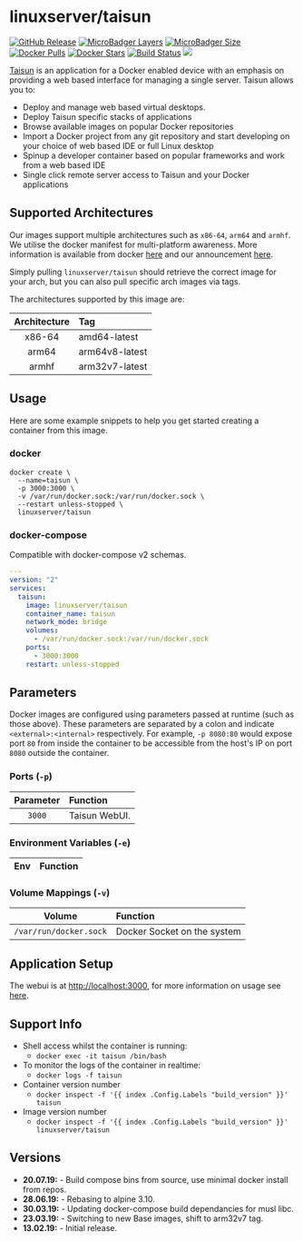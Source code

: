 # linuxserver/taisun

[![GitHub Release](https://img.shields.io/github/release/linuxserver/docker-taisun.svg?style=flat-square&color=E68523)](https://github.com/linuxserver/docker-taisun/releases) [![MicroBadger Layers](https://img.shields.io/microbadger/layers/linuxserver/taisun.svg?style=flat-square&color=E68523)](https://microbadger.com/images/linuxserver/taisun) [![MicroBadger Size](https://img.shields.io/microbadger/image-size/linuxserver/taisun.svg?style=flat-square&color=E68523)](https://microbadger.com/images/linuxserver/taisun) [![Docker Pulls](https://img.shields.io/docker/pulls/linuxserver/taisun.svg?style=flat-square&color=E68523)](https://hub.docker.com/r/linuxserver/taisun) [![Docker Stars](https://img.shields.io/docker/stars/linuxserver/taisun.svg?style=flat-square&color=E68523)](https://hub.docker.com/r/linuxserver/taisun) [![Build Status](https://ci.linuxserver.io/view/all/job/Docker-Pipeline-Builders/job/docker-taisun/job/master/badge/icon?style=flat-square)](https://ci.linuxserver.io/job/Docker-Pipeline-Builders/job/docker-taisun/job/master/) [![](https://lsio-ci.ams3.digitaloceanspaces.com/linuxserver/taisun/latest/badge.svg)](https://lsio-ci.ams3.digitaloceanspaces.com/linuxserver/taisun/latest/index.html)

[Taisun](https://www.taisun.io/) is an application for a Docker enabled device with an emphasis on providing a web based interface for managing a single server. Taisun allows you to:

* Deploy and manage web based virtual desktops.
* Deploy Taisun specific stacks of applications
* Browse available images on popular Docker repositories
* Import a Docker project from any git repository and start developing on your choice of web based IDE or full Linux desktop
* Spinup a developer container based on popular frameworks and work from a web based IDE
* Single click remote server access to Taisun and your Docker applications

## Supported Architectures

Our images support multiple architectures such as `x86-64`, `arm64` and `armhf`. We utilise the docker manifest for multi-platform awareness. More information is available from docker [here](https://github.com/docker/distribution/blob/master/docs/spec/manifest-v2-2.md#manifest-list) and our announcement [here](https://blog.linuxserver.io/2019/02/21/the-lsio-pipeline-project/).

Simply pulling `linuxserver/taisun` should retrieve the correct image for your arch, but you can also pull specific arch images via tags.

The architectures supported by this image are:

| Architecture | Tag |
| :---: | :--- |
| x86-64 | amd64-latest |
| arm64 | arm64v8-latest |
| armhf | arm32v7-latest |

## Usage

Here are some example snippets to help you get started creating a container from this image.

### docker

```text
docker create \
  --name=taisun \
  -p 3000:3000 \
  -v /var/run/docker.sock:/var/run/docker.sock \
  --restart unless-stopped \
  linuxserver/taisun
```

### docker-compose

Compatible with docker-compose v2 schemas.

```yaml
---
version: "2"
services:
  taisun:
    image: linuxserver/taisun
    container_name: taisun
    network_mode: bridge
    volumes:
      - /var/run/docker.sock:/var/run/docker.sock
    ports:
      - 3000:3000
    restart: unless-stopped
```

## Parameters

Docker images are configured using parameters passed at runtime \(such as those above\). These parameters are separated by a colon and indicate `<external>:<internal>` respectively. For example, `-p 8080:80` would expose port `80` from inside the container to be accessible from the host's IP on port `8080` outside the container.

### Ports \(`-p`\)

| Parameter | Function |
| :---: | :--- |
| `3000` | Taisun WebUI. |

### Environment Variables \(`-e`\)

| Env | Function |
| :---: | :--- |


### Volume Mappings \(`-v`\)

| Volume | Function |
| :---: | :--- |
| `/var/run/docker.sock` | Docker Socket on the system |

## Application Setup

The webui is at [http://localhost:3000](http://localhost:3000), for more information on usage see [here](https://github.com/Taisun-Docker/taisun/wiki/Usage).

## Support Info

* Shell access whilst the container is running:
  * `docker exec -it taisun /bin/bash`
* To monitor the logs of the container in realtime:
  * `docker logs -f taisun`
* Container version number
  * `docker inspect -f '{{ index .Config.Labels "build_version" }}' taisun`
* Image version number
  * `docker inspect -f '{{ index .Config.Labels "build_version" }}' linuxserver/taisun`

## Versions

* **20.07.19:** - Build compose bins from source, use minimal docker install from repos.
* **28.06.19:** - Rebasing to alpine 3.10.
* **30.03.19:** - Updating docker-compose build dependancies for musl libc.
* **23.03.19:** - Switching to new Base images, shift to arm32v7 tag.
* **13.02.19:** - Initial release.

